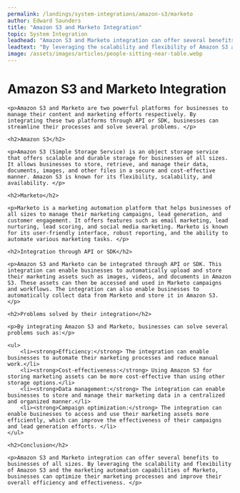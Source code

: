```yaml
---
permalink: /landings/system-integrations/amazon-s3/marketo
author: Edward Saunders
title: "Amazon S3 and Marketo Integration"
topic: System Integration
leadhead: "Amazon S3 and Marketo integration can offer several benefits to businesses of all sizes"
leadtext: "By leveraging the scalability and flexibility of Amazon S3 and the marketing automation capabilities of Marketo, businesses can optimize their marketing processes and improve their overall efficiency and effectiveness."
image: /assets/images/articles/people-sitting-near-table.webp
---
```

<div class="arttext">
	<h1>Amazon S3 and Marketo Integration</h1>

	<p>Amazon S3 and Marketo are two powerful platforms for businesses to manage their content and marketing efforts respectively. By integrating these two platforms through API or SDK, businesses can streamline their processes and solve several problems. </p>

	<h2>Amazon S3</h2>

	<p>Amazon S3 (Simple Storage Service) is an object storage service that offers scalable and durable storage for businesses of all sizes. It allows businesses to store, retrieve, and manage their data, documents, images, and other files in a secure and cost-effective manner. Amazon S3 is known for its flexibility, scalability, and availability. </p>

	<h2>Marketo</h2>

	<p>Marketo is a marketing automation platform that helps businesses of all sizes to manage their marketing campaigns, lead generation, and customer engagement. It offers features such as email marketing, lead nurturing, lead scoring, and social media marketing. Marketo is known for its user-friendly interface, robust reporting, and the ability to automate various marketing tasks. </p>

	<h2>Integration through API or SDK</h2>

	<p>Amazon S3 and Marketo can be integrated through API or SDK. This integration can enable businesses to automatically upload and store their marketing assets such as images, videos, and documents in Amazon S3. These assets can then be accessed and used in Marketo campaigns and workflows. The integration can also enable businesses to automatically collect data from Marketo and store it in Amazon S3. </p>

	<h2>Problems solved by their integration</h2>

	<p>By integrating Amazon S3 and Marketo, businesses can solve several problems such as:</p>

	<ul>
		<li><strong>Efficiency:</strong> The integration can enable businesses to automate their marketing processes and reduce manual work.</li>
		<li><strong>Cost-effectiveness:</strong> Using Amazon S3 for storing marketing assets can be more cost-effective than using other storage options.</li>
		<li><strong>Data management:</strong> The integration can enable businesses to store and manage their marketing data in a centralized and organized manner.</li>
		<li><strong>Campaign optimization:</strong> The integration can enable businesses to access and use their marketing assets more efficiently, which can improve the effectiveness of their campaigns and lead generation efforts. </li>
	</ul>

	<h2>Conclusion</h2>

	<p>Amazon S3 and Marketo integration can offer several benefits to businesses of all sizes. By leveraging the scalability and flexibility of Amazon S3 and the marketing automation capabilities of Marketo, businesses can optimize their marketing processes and improve their overall efficiency and effectiveness. </p>

</div>
